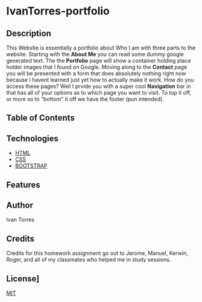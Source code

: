# IvanTorres-portfolio

## Description 
This Webstie is essentially a portfolio about Who I am with three parts to the website. Starting with the **About Me** you can read some dummy google generated text. The the **Portfolio** page will show a container holding place holder images that I found on Google. Moving along to the **Contact** page you will be presented with a form that does absolutely nothing right now because I havent learned just yet how to actually make it work. How do you access these pages? Well I prvide you with a super cool **Navigation** bar in that has all of your options as to which page you want to visit. To top it off, or more so to "bottom" it off we have the footer (pun intended).

## Table of Contents

## Technologies
* [HTML](https://www.w3schools.com/html/)
* [CSS](https://www.w3schools.com/css/)
* [BOOTSTRAP](https://getbootstrap.com/docs/4.5/getting-started/introduction/)

## Features




## Author
Ivan Torres

## Credits
Credits for this homework assignment go out to Jerome, Manuel, Kerwin, Roger, and all of my classmates who helped me in study sessions. 

## License]
[MIT](https://choosealicense.com/licenses/mit/#)
